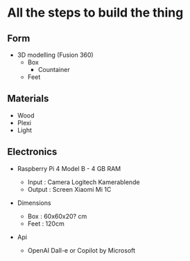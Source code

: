 # All the steps to build the thing

## Form

- 3D modelling (Fusion 360)
  - Box
    - Countainer 
  - Feet



## Materials

- Wood
- Plexi
- Light



## Electronics

- Raspberry Pi 4 Model B - 4 GB RAM
  - Input : Camera Logitech Kamerablende
  - Output : Screen Xiaomi Mi 1C

- Dimensions
  - Box : 60x60x20? cm
  - Feet : 120cm
- Api
  - OpenAI Dall-e or Copilot by Microsoft



